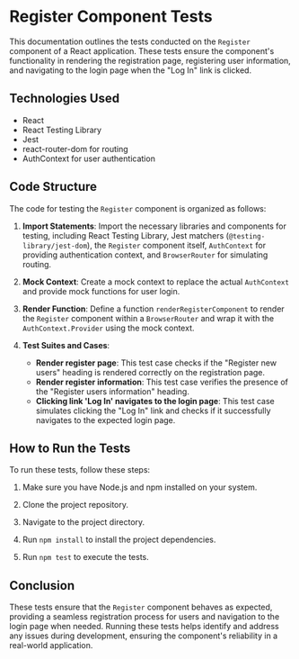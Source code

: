 # Register Component Tests

This documentation outlines the tests conducted on the `Register` component of a React application. These tests ensure the component's functionality in rendering the registration page, registering user information, and navigating to the login page when the "Log In" link is clicked.

## Technologies Used

- React
- React Testing Library
- Jest
- react-router-dom for routing
- AuthContext for user authentication

## Code Structure

The code for testing the `Register` component is organized as follows:

1. **Import Statements**: Import the necessary libraries and components for testing, including React Testing Library, Jest matchers (`@testing-library/jest-dom`), the `Register` component itself, `AuthContext` for providing authentication context, and `BrowserRouter` for simulating routing.

2. **Mock Context**: Create a mock context to replace the actual `AuthContext` and provide mock functions for user login.

3. **Render Function**: Define a function `renderRegisterComponent` to render the `Register` component within a `BrowserRouter` and wrap it with the `AuthContext.Provider` using the mock context.

4. **Test Suites and Cases**:
   - **Render register page**: This test case checks if the "Register new users" heading is rendered correctly on the registration page.
   - **Render register information**: This test case verifies the presence of the "Register users information" heading.
   - **Clicking link 'Log In' navigates to the login page**: This test case simulates clicking the "Log In" link and checks if it successfully navigates to the expected login page.

## How to Run the Tests

To run these tests, follow these steps:

1. Make sure you have Node.js and npm installed on your system.

2. Clone the project repository.

3. Navigate to the project directory.

4. Run `npm install` to install the project dependencies.

5. Run `npm test` to execute the tests.

## Conclusion

These tests ensure that the `Register` component behaves as expected, providing a seamless registration process for users and navigation to the login page when needed. Running these tests helps identify and address any issues during development, ensuring the component's reliability in a real-world application.
